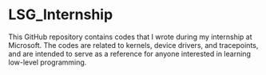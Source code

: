 # LSG_Internship
This GitHub repository contains codes that I wrote during my internship at Microsoft. The codes are related to kernels, device drivers, and tracepoints, and are intended to serve as a reference for anyone interested in learning low-level programming.
